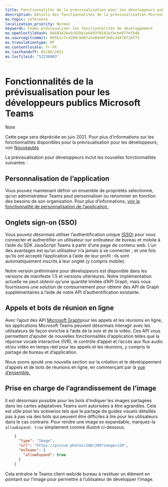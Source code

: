 ```yaml
---
title: Fonctionnalités de la prévisualisation pour les développeurs publics
description: Détails des fonctionnalités de la prévisualisation Microsoft Teams Public Developer
ms.topic: reference
localization_priority: Normal
keywords: Teams prévisualiser les fonctionnalités de développement
ms.openlocfilehash: 84683420a5c61bb1eb493f8191bfbcbe97f6fb46
ms.sourcegitcommit: 60561c7cd189c9d6fa5e09e0f2b6c24476f2dff5
ms.translationtype: MT
ms.contentlocale: fr-FR
ms.lasthandoff: 05/06/2021
ms.locfileid: "52230903"
---
```

# <a name="features-in-the-public-developer-preview-for-microsoft-teams"></a>Fonctionnalités de la prévisualisation pour les développeurs publics Microsoft Teams

> [!NOTE]
> Cette page sera dépréciée en juin 2021. Pour plus d’informations sur les fonctionnalités disponibles pour la prévisualisation pour les développeurs, voir [Nouveautés](~/whats-new.md)

La prévisualisation pour développeurs inclut les nouvelles fonctionnalités suivantes :

## <a name="app-customization"></a>Personnalisation de l’application

Vous pouvez maintenant définir un ensemble de propriétés sélectionné, qu’un administrateur Teams peut personnaliser ou renommer en fonction des besoins de son organisation. Pour plus d’informations, [voir la fonctionnalité de personnalisation de l’application.](~/concepts/design/design-teams-app-overview.md)

## <a name="tabs-single-sign-on-sso"></a>Onglets sign-on (SSO)

Vous pouvez désormais utiliser l’authentification unique [(SSO)](~/tabs/how-to/authentication/auth-aad-sso.md) pour vous connecter et authentifier un utilisateur sur ordinateur de bureau et mobile à l’aide du SDK JavaScript Teams à partir d’une page de contenu web. L’un des avantages est qu’un utilisateur n’a jamais à se connecter ; et une fois qu’ils ont accepté l’application à l’aide de leur profil : ils sont automatiquement inscrits à leur onglet (y compris mobile).

Notre version préliminaire pour développeurs est disponible dans les versions de manifeste 1.5 et versions ultérieures. Notre implémentation actuelle ne peut obtenir qu’une quantité limitée d’API Graph, mais nous fournissons une solution de contournement pour obtenir des API de Graph supplémentaires à l’aide de notre API d’authentification existante.

## <a name="calls-and-online-meeting-bots"></a>Appels et bots de réunion en ligne

Avec l’ajout des API [Microsoft Graph](/graph/api/resources/communications-api-overview?view=graph-rest-beta&preserve-view=true)pour les appels et les réunions en ligne, les applications Microsoft Teams peuvent désormais interagir avec les utilisateurs de façon enrichie à l’aide de la voix et de la vidéo. Ces API vous permettent d’ajouter de nouvelles fonctionnalités d’application telles que la réponse vocale interactive (IVR), le contrôle d’appel et l’accès aux flux audio et/ou vidéo en temps réel pour les appels et les réunions, y compris le partage de bureau et d’application.

Nous avons ajouté une nouvelle section sur la création et le développement d’appels et de bots de réunions en ligne, en commençant par la [vue d’ensemble.](~/bots/calls-and-meetings/calls-meetings-bots-overview.md)


## <a name="image-enlarge-support"></a>Prise en charge de l’agrandissement de l’image

Il est désormais possible pour les bots d’indiquer les images partagées dans les cartes adaptatives Teams sont autorisées à être agrandies. Cela est utile pour les scénarios tels que le partage de guides visuels détaillés pas à pas via des bots qui peuvent être difficiles à lire pour les utilisateurs dans le cas contraire. Pour rendre une image ex expandable, marquez-la `allowExpand: true` simplement comme illustré ci-dessous.

```json
    {
      "type": "Image",
      "url": "https://picsum.photos/200/200?image=110",
      "msTeams": {
        "allowExpand": true
      }
    }
```
Cela entraîne le Teams client web/de bureau à restituer un élément en pointant sur l’image pour permettre à l’utilisateur de développer l’image.
